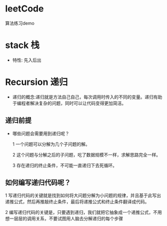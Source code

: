 # leetCode
算法练习demo

# stack 栈 
- 特性: 先入后出

# Recursion 递归
- 递归的概念:递归就是方法自己自己，每次调用时传入的不同的变量。递归有助于编程者解决复杂的问题，同时可以让代码变得更加简洁。

## 递归前提
- 哪些问题会需要用到递归呢？

    1 一个问题可以分解为几个子问题的解。
    
    2 这个问题与分解之后的子问题，吃了数据规模不一样，求解思路完全一样。
    
    3 存在递归的终止条件，不可能一直递归下去死循环。
    
## 如何编写递归代码呢？

   1 写递归代码的关键就是找到如何将大问题分解为小问题的规律，并且基于此写出递推公式，然后再推敲终止条件，最后将递推公式和终止条件翻译成代码。
   
   2 编写递归代码的关键是，只要遇到递归，我们就把它抽象成一个递推公式，不用想一层层的调用关系，不要试图用人脑去分解递归的每个步骤
   
     


